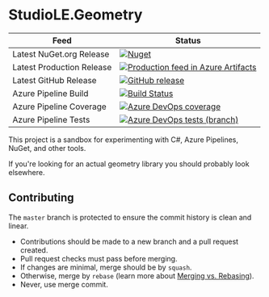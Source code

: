 ﻿# StudioLE.Geometry

Feed | Status 
------- | -------
Latest NuGet.org Release | [![Nuget](https://img.shields.io/nuget/v/StudioLE.Libraries.Geometry)](https://www.nuget.org/packages/StudioLE.Libraries.Geometry/)
Latest Production Release | [![Production feed in Azure Artifacts](https://feeds.dev.azure.com/StudioLE/_apis/public/Packaging/Feeds/bfe316ce-2b20-4a66-bc40-82df1b3caa61/Packages/c2a386ae-5846-48e2-afc4-8bdbcea486aa/Badge)](https://dev.azure.com/StudioLE/DataFlow/_packaging?_a=package&feed=bfe316ce-2b20-4a66-bc40-82df1b3caa61&package=c2a386ae-5846-48e2-afc4-8bdbcea486aa&preferRelease=true)
Latest GitHub Release | [![GitHub release](https://img.shields.io/github/v/release/StudioLE/Geometry)](https://github.com/StudioLE/Geometry/releases)
Azure Pipeline Build |  [![Build Status](https://dev.azure.com/StudioLE/Geometry/_apis/build/status/StudioLE.Geometry?branchName=master)](https://dev.azure.com/StudioLE/Geometry/_build/latest?definitionId=1&branchName=master)
Azure Pipeline Coverage | [![Azure DevOps coverage](https://img.shields.io/azure-devops/coverage/StudioLE/Geometry/1/master)](https://dev.azure.com/StudioLE/Geometry/_build/latest?definitionId=1&branchName=master)
Azure Pipeline Tests | [![Azure DevOps tests (branch)](https://img.shields.io/azure-devops/tests/StudioLE/Geometry/1/master)](https://dev.azure.com/StudioLE/Geometry/_build/latest?definitionId=1&branchName=master)

This project is a sandbox for experimenting with C#, Azure Pipelines, NuGet, and  other tools.

If you're looking for an actual geometry library you should probably look elsewhere.

## Contributing

The `master` branch is protected to ensure the commit history is clean and linear.
- Contributions should be made to a new branch and a pull request created.
- Pull request checks must pass before merging. 
- If changes are minimal, merge should be by `squash`.
- Otherwise, merge by `rebase` (learn more about [Merging vs. Rebasing](https://www.atlassian.com/git/tutorials/merging-vs-rebasing)).
- Never, use merge commit.
